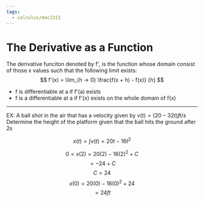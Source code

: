 ```yaml
---
tags:
  - calculus/mac2311
---
```



# The Derivative as a Function

The derivative funciton denoted by f', is the function whose domain consist of those x values such that the following limit exists:
$$ f'(x) = \lim_{h → 0} \frac{f(x + h) - f(x)} {h}
$$
- f is differentiable at a if f'(a) exists
- f is a differentiable at a if f'(x) exists on the whole domain of f(x)

---

EX: A ball shot in the air that has a velocity given by $v(t) = (20 -32t) ft/s$ Determine the height of the platform given that the ball hits the ground after 2s

$$x(t) = \int v(t) = 20t -16t^{2} 
$$

$$0 = x(2) = 20(2) -16(2)^{2}+ C $$
$$ = -24 +C$$$$C = 24$$$$x(0) = 20(0) -16(0)^{2}+ 24$$
$$ = 24ft$$
